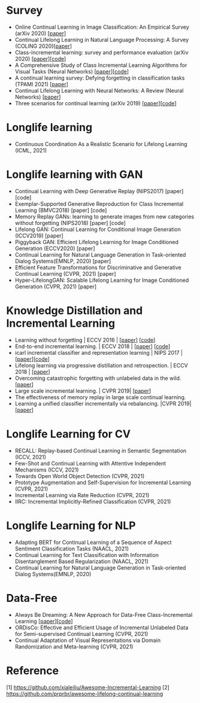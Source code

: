# Survey
- Online Continual Learning in Image Classification: An Empirical Survey (arXiv 2020) [[paper](https://arxiv.org/abs/2101.10423)]
- Continual Lifelong Learning in Natural Language Processing: A Survey (COLING 2020)[[paper](https://www.aclweb.org/anthology/2020.coling-main.574/)] 
- Class-incremental learning: survey and performance evaluation (arXiv 2020) [[paper](https://arxiv.org/abs/2010.15277)][[code](https://github.com/mmasana/FACIL)]
- A Comprehensive Study of Class Incremental Learning Algorithms for Visual Tasks (Neural Networks) [[paper](https://arxiv.org/pdf/2011.01844.pdf)][[code](https://github.com/EdenBelouadah/class-incremental-learning/tree/master/cil)]
- A continual learning survey: Defying forgetting in classification tasks (TPAMI 2021) [[paper](https://ieeexplore.ieee.org/abstract/document/9349197)]
- Continual Lifelong Learning with Neural Networks: A Review (Neural Networks) [[paper](https://arxiv.org/abs/1802.07569)]
- Three scenarios for continual learning (arXiv 2019) [[paper](https://arxiv.org/abs/1904.07734v1)][[code](https://github.com/GMvandeVen/continual-learning)]

# Longlife learning 
- Continuous Coordination As a Realistic Scenario for Lifelong Learning (ICML, 2021) 


# Longlife learning with GAN
- Continual Learning with Deep Generative Replay (NIPS2017) [paper] [code]
- Exemplar-Supported Generative Reproduction for Class Incremental Learning (BMVC2018) [paper] [code]
- Memory Replay GANs: learning to generate images from new categories without forgetting (NIPS2018) [paper] [code]
- Lifelong GAN: Continual Learning for Conditional Image Generation (ICCV2019) [paper]
- Piggyback GAN: Efficient Lifelong Learning for Image Conditioned Generation (ECCV2020) [paper]
- Continual Learning for Natural Language Generation in Task-oriented Dialog Systems(EMNLP, 2020) [paper]
- Efficient Feature Transformations for Discriminative and Generative Continual Learning (CVPR, 2021) [paper]
- Hyper-LifelongGAN: Scalable Lifelong Learning for Image Conditioned Generation (CVPR, 2021) [paper]

# Knowledge Distillation and Incremental Learning
- Learning without forgetting | ECCV 2016 | [[paper](https://link.springer.com/chapter/10.1007/978-3-319-46493-0_37)] [[code](https://github.com/ngailapdi/LWF)]
- End-to-end incremental learning. | ECCV 2018 | [[paper](https://arxiv.org/abs/1807.09536)] [[code](https://github.com/PatrickZH/End-to-End-Incremental-Learning)]
- icarl incremental classifier and representation learning | NIPS 2017 | [[paper](https://arxiv.org/pdf/1611.07725.pdf)][[code](https://github.com/srebuffi/iCaRL)]
- Lifelong learning via progressive distillation and retrospection. | ECCV 2018 | [[paper](http://openaccess.thecvf.com/content_ECCV_2018/papers/Saihui_Hou_Progressive_Lifelong_Learning_ECCV_2018_paper.pdf)]
- Overcoming catastrophic forgetting with unlabeled data in the wild. [[paper](https://arxiv.org/pdf/1903.12648.pdf)]
- Large scale incremental learning. | CVPR 2019| [[paper](https://arxiv.org/abs/1905.13260)]
- The effectiveness of memory replay in large scale continual learning. 
- Learning a unified classifier incrementally via rebalancing. |CVPR 2019| [[paper](http://openaccess.thecvf.com/content_CVPR_2019/papers/Hou_Learning_a_Unified_Classifier_Incrementally_via_Rebalancing_CVPR_2019_paper.pdf)]

# Longlife Learning for CV
- RECALL: Replay-based Continual Learning in Semantic Segmentation (ICCV, 2021) 
- Few-Shot and Continual Learning with Attentive Independent Mechanisms (ICCV, 2021) 
- Towards Open World Object Detection (CVPR, 2021)
- Prototype Augmentation and Self-Supervision for Incremental Learning (CVPR, 2021) 
- Incremental Learning via Rate Reduction (CVPR, 2021)
- IIRC: Incremental Implicitly-Refined Classification (CVPR, 2021) 


# Longlife Learning for NLP
- Adapting BERT for Continual Learning of a Sequence of Aspect Sentiment Classification Tasks (NAACL, 2021)
- Continual Learning for Text Classification with Information Disentanglement Based Regularization (NAACL, 2021)
- Continual Learning for Natural Language Generation in Task-oriented Dialog Systems(EMNLP, 2020) 


# Data-Free 
- Always Be Dreaming: A New Approach for Data-Free Class-Incremental Learning [[paper](https://arxiv.org/abs/2106.09701)][[code](https://github.com/GT-RIPL/AlwaysBeDreaming-DFCIL)]
- ORDisCo: Effective and Efficient Usage of Incremental Unlabeled Data for Semi-supervised Continual Learning (CVPR, 2021) 
- Continual Adaptation of Visual Representations via Domain Randomization and Meta-learning (CVPR, 2021)


# Reference
[1] https://github.com/xialeiliu/Awesome-Incremental-Learning
[2] https://github.com/prprbr/awesome-lifelong-continual-learning

